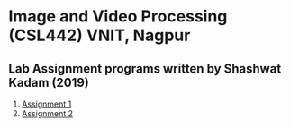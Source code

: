 # Image and Video Processing (CSL442) VNIT, Nagpur

## Lab Assignment programs written by Shashwat Kadam (2019)

<ol>
  <li><a href="https://github.com/Shashwat4K/IVP/tree/master/Assignment_1">Assignment 1</a></li>
  <li><a href="https://github.com/Shashwat4K/IVP/tree/master/Assignment_2">Assignment 2</a></li>
</ol>

